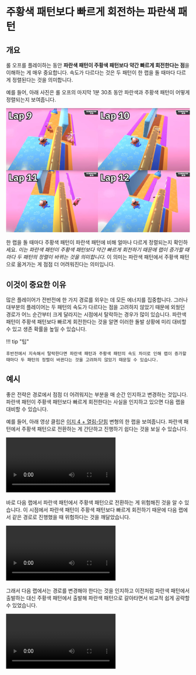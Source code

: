 # 주황색 패턴보다 빠르게 회전하는 파란색 패턴

## 개요

롤 오프를 플레이하는 동안 **파란색 패턴이 주황색 패턴보다 약간 빠르게 회전한다는 점**을 이해하는 게 매우 중요합니다. 속도가 다르다는 것은 두 패턴이 한 랩을 돌 때마다 다르게 정렬된다는 것을 의미합니다.

예를 들어, 아래 사진은 롤 오프의 마지막 1분 30초 동안 파란색과 주황색 패턴이 어떻게 정렬되는지 보여줍니다.

![Roll speed for last 4 laps](../images/getting-started/blue-spins-faster-than-orange/roll-speed-per-lap.jpg)

한 랩을 돌 때마다 주황색 패턴이 파란색 패턴에 비해 얼마나 다르게 정렬되는지 확인하세요. *이는 파란색 패턴이 주황색 패턴보다 약간 빠르게 회전하기 때문에 랩이 증가할 때마다 두 패턴의 정렬이 바뀌는 것을 의미합니다.* 이 의미는 파란색 패턴에서 주황색 패턴으로 옮겨가는 게 점점 더 어려워진다는 의미입니다.

## 이것이 중요한 이유

많은 플레이어가 전반전에 한 가지 경로를 외우는 데 모든 에너지를 집중합니다. 그러나 대부분의 플레이어는 두 패턴의 속도가 다르다는 점을 고려하지 않았기 때문에 외웠던 경로가 어느 순간부터 크게 달라지는 시점에서 탈락하는 경우가 많이 있습니다. 파란색 패턴이 주황색 패턴보다 빠르게 회전한다는 것을 알면 이러한 돌발 상황에 미리 대비할 수 있고 생존 확률을 높일 수 있습니다.

!!! tip "팁"

    후반전에서 지속해서 탈락한다면 파란색 패턴과 주황색 패턴의 속도 차이로 인해 랩이 증가할 때마다 두 패턴의 정렬이 바뀐다는 것을 고려하지 않았기 때문일 수 있습니다.

## 예시

좋은 전략은 경로에서 점점 더 어려워지는 부분을 매 순간 인지하고 변경하는 것입니다. 파란색 패턴이 주황색 패턴보다 빠르게 회전한다는 사실을 인지하고 있으면 다음 랩을 대비할 수 있습니다.

예를 들어, 아래 영상 클립은 [이지 4 + 열림-닫힘](../variations/easy-4-open-closed.md) 변형의 한 랩을 보여줍니다. 파란색 패턴에서 주황색 패턴으로 전환하는 게 간단하고 진행하기 쉽다는 것을 보실 수 있습니다.

<video controls>
  <source src="../../images/getting-started/blue-spins-faster-than-orange/easy-4-open-closed-lap7.mp4" type="video/mp4">
</video>

바로 다음 랩에서 파란색 패턴에서 주황색 패턴으로 전환하는 게 위험해진 것을 알 수 있습니다. 이 시점에서 파란색 패턴이 주황색 패턴보다 빠르게 회전하기 때문에 다음 랩에서 같은 경로로 진행했을 때 위험하다는 것을 깨달았습니다.

<video controls>
  <source src="../../images/getting-started/blue-spins-faster-than-orange/easy-4-open-closed-lap8.mp4" type="video/mp4">
</video>

그래서 다음 랩에서는 경로를 변경해야 한다는 것을 인지하고 이전처럼 파란색 패턴에서 출발하는 대신 주황색 패턴에서 출발해 파란색 패턴으로 갈아타면서 비교적 쉽게 공략할 수 있었습니다.

<video controls>
  <source src="../../images/getting-started/blue-spins-faster-than-orange/easy-4-open-closed-lap9.mp4" type="video/mp4">
</video>

